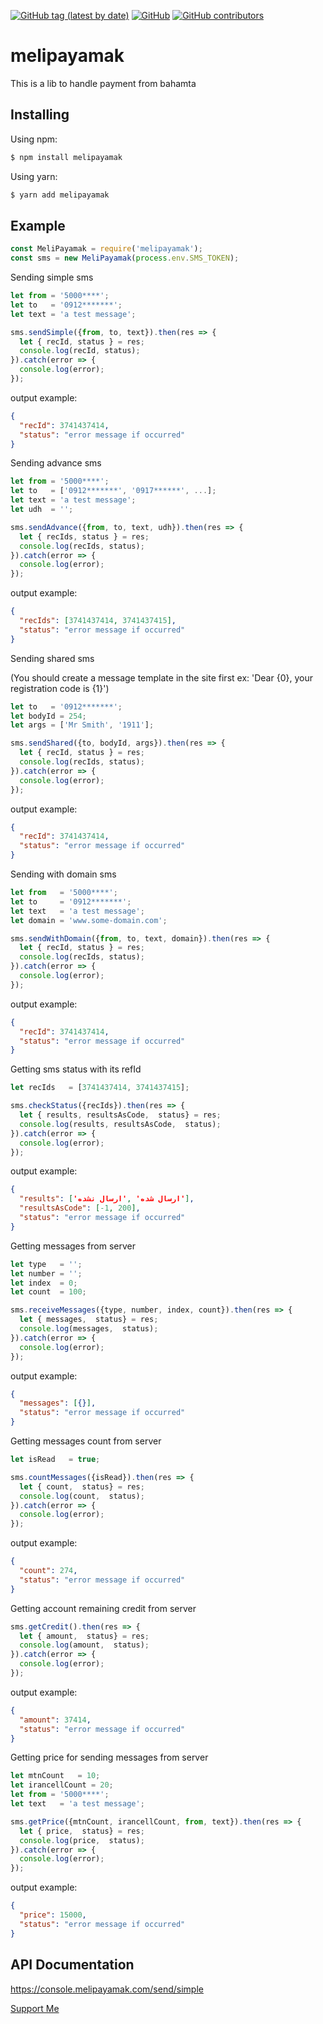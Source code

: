 [![GitHub tag (latest by date)](https://img.shields.io/github/v/tag/hrashidi/melipayamak)](https://github.com/hrashidi/melipayamak/releases/latest)
[![GitHub](https://img.shields.io/github/license/hrashidi/melipayamak)](LICENSE)
[![GitHub contributors](https://img.shields.io/github/contributors/hrashidi/melipayamak)](https://github.com/hrashidi/melipayamak/graphs/contributors)

# melipayamak

This is a lib to handle payment from bahamta


## Installing

Using npm:

```bash
$ npm install melipayamak
```

Using yarn:

```bash
$ yarn add melipayamak
```

## Example
```js
const MeliPayamak = require('melipayamak');
const sms = new MeliPayamak(process.env.SMS_TOKEN);
```


Sending simple sms
```js
let from = '5000****';
let to   = '0912*******';
let text = 'a test message';

sms.sendSimple({from, to, text}).then(res => {
  let { recId, status } = res;
  console.log(recId, status);
}).catch(error => {
  console.log(error);
});
```
output example:
```json
{
  "recId": 3741437414,
  "status": "error message if occurred"
}
```


Sending advance sms
```js
let from = '5000****';
let to   = ['0912*******', '0917******', ...];
let text = 'a test message';
let udh  = '';

sms.sendAdvance({from, to, text, udh}).then(res => {
  let { recIds, status } = res;
  console.log(recIds, status);
}).catch(error => {
  console.log(error);
});
```
output example:
```json
{
  "recIds": [3741437414, 3741437415],
  "status": "error message if occurred"
}
```


Sending shared sms

(You should create a message template in the site first
ex: 'Dear {0}, your registration code is {1}')

```js
let to   = '0912*******';
let bodyId = 254;
let args = ['Mr Smith', '1911'];

sms.sendShared({to, bodyId, args}).then(res => {
  let { recId, status } = res;
  console.log(recIds, status);
}).catch(error => {
  console.log(error);
});
```
output example:
```json
{
  "recId": 3741437414,
  "status": "error message if occurred"
}
```


Sending with domain sms
```js
let from   = '5000****';
let to     = '0912*******';
let text   = 'a test message';
let domain = 'www.some-domain.com';

sms.sendWithDomain({from, to, text, domain}).then(res => {
  let { recId, status } = res;
  console.log(recIds, status);
}).catch(error => {
  console.log(error);
});
```
output example:
```json
{
  "recId": 3741437414,
  "status": "error message if occurred"
}
```


Getting sms status with its refId
```js
let recIds   = [3741437414, 3741437415];

sms.checkStatus({recIds}).then(res => {
  let { results, resultsAsCode,  status} = res;
  console.log(results, resultsAsCode,  status);
}).catch(error => {
  console.log(error);
});
```
output example:
```json
{
  "results": ['ارسال شده' ,'ارسال نشده'],
  "resultsAsCode": [-1, 200],
  "status": "error message if occurred"
}
```

Getting messages from server
```js
let type   = '';
let number = '';
let index  = 0;
let count  = 100;

sms.receiveMessages({type, number, index, count}).then(res => {
  let { messages,  status} = res;
  console.log(messages,  status);
}).catch(error => {
  console.log(error);
});
```
output example:
```json
{
  "messages": [{}],
  "status": "error message if occurred"
}
```

Getting messages count from server
```js
let isRead   = true;

sms.countMessages({isRead}).then(res => {
  let { count,  status} = res;
  console.log(count,  status);
}).catch(error => {
  console.log(error);
});
```
output example:
```json
{
  "count": 274,
  "status": "error message if occurred"
}
```


Getting account remaining credit from server
```js
sms.getCredit().then(res => {
  let { amount,  status} = res;
  console.log(amount,  status);
}).catch(error => {
  console.log(error);
});
```
output example:
```json
{
  "amount": 37414,
  "status": "error message if occurred"
}
```


Getting price for sending messages from server
```js
let mtnCount   = 10;
let irancellCount = 20;
let from = '5000****';
let text   = 'a test message';

sms.getPrice({mtnCount, irancellCount, from, text}).then(res => {
  let { price,  status} = res;
  console.log(price,  status);
}).catch(error => {
  console.log(error);
});
```
output example:
```json
{
  "price": 15000,
  "status": "error message if occurred"
}
```

## API Documentation
https://console.melipayamak.com/send/simple

[Support Me](https://hrashidi.github.io/support-me)